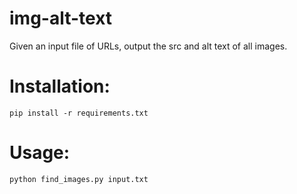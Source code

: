 img-alt-text
============
Given an input file of URLs, output the src and alt text of all images.


Installation:
=============
`pip install -r requirements.txt`


Usage:
======
`python find_images.py input.txt`
